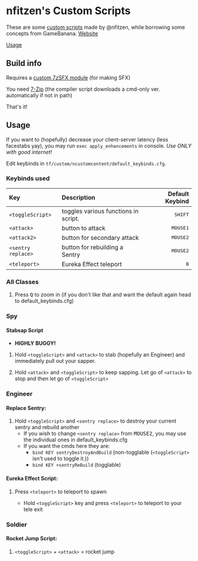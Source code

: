 # nfitzen's Custom Scripts

These are some [custom scripts](https://github.com/nfitzen/tf2-content/releases/latest) made by @nfitzen, while borrowing some concepts from GameBanana.
[Website](https://nathaniel.fitzenrider.com/tf2-content)

[Usage](#usage)

## Build info

Requires a [custom 7zSFX module](https://github.com/OlegScherbakov/7zSFX) (for making SFX)

You need [7-Zip](https://www.7-zip.org/) (the compiler script downloads a cmd-only ver. automatically if not in path)

That's it!


## Usage

If you want to (hopefully) decrease your client-server latency
(less facestabs yay), you may run
`exec apply_enhancements` in console.
*Use ONLY with good internet!*

Edit keybinds in `tf/custom/ncustomcontent/default_keybinds.cfg`.

### Keybinds used

|        Key         |             Description              |  Default Keybind  |
| :----------------- | :----------------------------------- | ----------------: |
| `<toggleScript>`   | toggles various functions in script. | <kbd>SHIFT</kbd>  |
| `<attack>`         | button to attack                     | <kbd>MOUSE1</kbd> |
| `<attack2>`        | button for secondary attack          | <kbd>MOUSE2</kbd> |
| `<sentry replace>` | button for rebuilding a Sentry       | <kbd>MOUSE2</kbd> |
| `<teleport>`       | Eureka Effect teleport               |   <kbd>B</kbd>    |

### All Classes

1. Press <kbd>Q</kbd> to zoom in (if you don't like that and want the default again head to default_keybinds.cfg)

### Spy

#### Stabsap Script
 - **HIGHLY BUGGY!**

1. Hold `<toggleScript>` and `<attack>` to stab (hopefully an Engineer) and immediately pull out your sapper.

2. Hold `<attack>` and `<toggleScript>` to keep sapping. Let go of `<attack>` to stop and then let go of `<toggleScript>`

### Engineer

#### Replace Sentry:

1. Hold `<toggleScript>` and `<sentry replace>` to destroy your current sentry and rebuild another
    * If you wish to change `<sentry replace>` from <kbd>MOUSE2</kbd>, you may use the individual ones in default_keybinds.cfg
    * If you want the cmds here they are:
        * `bind KEY sentryDestroyAndBuild` (non-togglable (`<toggleScript>` isn't used to toggle it.))
        * `bind KEY +sentryReBuild` (togglable)

#### Eureka Effect Script:

1. Press `<teleport>` to teleport to spawn

   * Hold `<toggleScript>` key and press `<teleport>` to teleport to your tele exit

### Soldier

#### Rocket Jump Script:

1. `<toggleScript>` + `<attack>` = rocket jump
